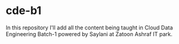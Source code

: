 # cde-b1
In this repository I'll add all the content being taught in Cloud Data Engineering Batch-1 powered by Saylani at Zatoon Ashraf IT park.

